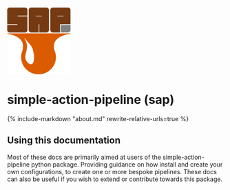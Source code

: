 ![simple action pipeline logo](img/SAP-small.png)
# simple-action-pipeline (sap)

{% include-markdown "about.md" rewrite-relative-urls=true %}

## Using this documentation

Most of these docs are primarily aimed at users of the simple-action-pipeline python package. Providing guidance on how install and create your own configurations, to create one or more bespoke pipelines. These docs can also be useful if you wish to extend or contribute towards this package.